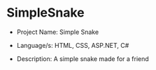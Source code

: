 # SimpleSnake
* Project Name: Simple Snake

* Language/s: HTML, CSS, ASP.NET, C#

* Description: A simple snake made for a friend